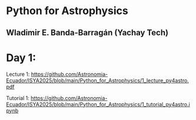 # Python for Astrophysics
## Wladimir E. Banda-Barragán (Yachay Tech)

# Day 1:

Lecture 1: https://github.com/Astronomia-Ecuador/ISYA2025/blob/main/Python_for_Astrophysics/1_lecture_py4astro.pdf

Tutorial 1: https://github.com/Astronomia-Ecuador/ISYA2025/blob/main/Python_for_Astrophysics/1_tutorial_py4astro.ipynb
